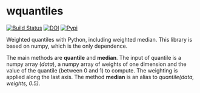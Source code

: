 wquantiles
==========

[![Build Status](https://travis-ci.org/nudomarinero/wquantiles.svg?branch=master)](https://travis-ci.org/nudomarinero/wquantiles)
[![DOI](https://zenodo.org/badge/doi/10.5281/zenodo.14952.svg)](http://dx.doi.org/10.5281/zenodo.14952)
[![Pypi](https://img.shields.io/pypi/v/wquantiles.svg)](https://pypi.python.org/pypi/wquantiles)

Weighted quantiles with Python, including weighted median. 
This library is based on numpy, which is the only dependence.

The main methods are **quantile** and **median**. The input of 
quantile is a numpy array (_data_), a numpy array of weights of one 
dimension and the value of the quantile (between 0 and 1) to 
compute. The weighting is applied along the last axis. The method 
**median** is an alias to _quantile(data, weights, 0.5)_. 


